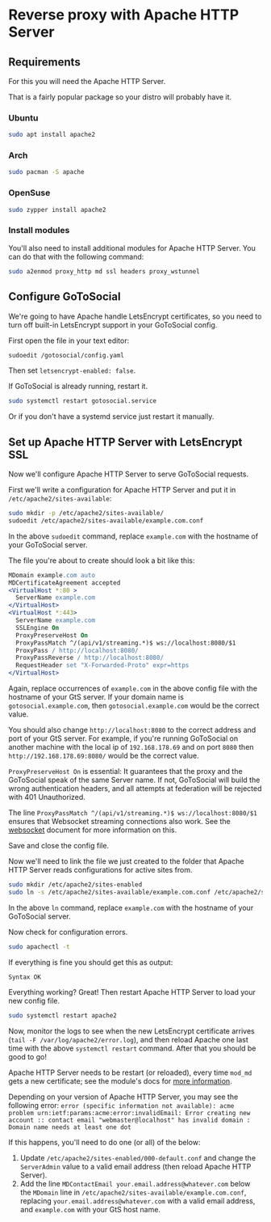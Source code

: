 # Reverse proxy with Apache HTTP Server

## Requirements

For this you will need the Apache HTTP Server.

That is a fairly popular package so your distro will probably have it.

### Ubuntu

```bash
sudo apt install apache2
```

### Arch

```bash
sudo pacman -S apache
```

### OpenSuse

```bash
sudo zypper install apache2
```

### Install modules

You'll also need to install additional modules for Apache HTTP Server. You can do that with the following command:

```bash
sudo a2enmod proxy_http md ssl headers proxy_wstunnel
```

## Configure GoToSocial

We're going to have Apache handle LetsEncrypt certificates, so you need to turn off built-in LetsEncrypt support in your GoToSocial config.

First open the file in your text editor:

```bash
sudoedit /gotosocial/config.yaml
```

Then set `letsencrypt-enabled: false`.

If GoToSocial is already running, restart it.

```bash
sudo systemctl restart gotosocial.service
```

Or if you don't have a systemd service just restart it manually.

## Set up Apache HTTP Server with LetsEncrypt SSL

Now we'll configure Apache HTTP Server to serve GoToSocial requests.

First we'll write a configuration for Apache HTTP Server and put it in `/etc/apache2/sites-available`:

```bash
sudo mkdir -p /etc/apache2/sites-available/
sudoedit /etc/apache2/sites-available/example.com.conf
```

In the above `sudoedit` command, replace `example.com` with the hostname of your GoToSocial server.

The file you're about to create should look a bit like this:

```apache
MDomain example.com auto
MDCertificateAgreement accepted
<VirtualHost *:80 >
  ServerName example.com
</VirtualHost>
<VirtualHost *:443>
  ServerName example.com
  SSLEngine On
  ProxyPreserveHost On
  ProxyPassMatch ^/(api/v1/streaming.*)$ ws://localhost:8080/$1
  ProxyPass / http://localhost:8080/
  ProxyPassReverse / http://localhost:8080/
  RequestHeader set "X-Forwarded-Proto" expr=https
</VirtualHost>
```

Again, replace occurrences of `example.com` in the above config file with the hostname of your GtS server. If your domain name is `gotosocial.example.com`, then `gotosocial.example.com` would be the correct value.

You should also change `http://localhost:8080` to the correct address and port of your GtS server. For example, if you're running GoToSocial on another machine with the local ip of `192.168.178.69` and on port `8080` then `http://192.168.178.69:8080/` would be the correct value.

`ProxyPreserveHost On` is essential: It guarantees that the proxy and the GoToSocial speak of the same Server name. If not, GoToSocial will build the wrong authentication headers, and all attempts at federation will be rejected with 401 Unauthorized.

The line `ProxyPassMatch ^/(api/v1/streaming.*)$ ws://localhost:8080/$1` ensures that Websocket streaming connections also work. See the [websocket](./websocket.md) document for more information on this.

Save and close the config file.

Now we'll need to link the file we just created to the folder that Apache HTTP Server reads configurations for active sites from.

```bash
sudo mkdir /etc/apache2/sites-enabled
sudo ln -s /etc/apache2/sites-available/example.com.conf /etc/apache2/sites-enabled/
```

In the above `ln` command, replace `example.com` with the hostname of your GoToSocial server.

Now check for configuration errors.

```bash
sudo apachectl -t
```

If everything is fine you should get this as output:

```text
Syntax OK
```

Everything working? Great! Then restart Apache HTTP Server to load your new config file.

```bash
sudo systemctl restart apache2
```

Now, monitor the logs to see when the new LetsEncrypt certificate arrives (`tail -F /var/log/apache2/error.log`), and then reload Apache one last time with the above `systemctl restart` command. After that you should be good to go!

Apache HTTP Server needs to be restart (or reloaded), every time `mod_md` gets a new certificate; see the module's docs for [more information](https://github.com/icing/mod_md#how-to-manage-server-reloads).

Depending on your version of Apache HTTP Server, you may see the following error: `error (specific information not available): acme problem urn:ietf:params:acme:error:invalidEmail: Error creating new account :: contact email "webmaster@localhost" has invalid domain : Domain name needs at least one dot`

If this happens, you'll need to do one (or all) of the below:

1. Update `/etc/apache2/sites-enabled/000-default.conf` and change the `ServerAdmin` value to a valid email address (then reload Apache HTTP Server).
2. Add the line `MDContactEmail your.email.address@whatever.com` below the `MDomain` line in `/etc/apache2/sites-available/example.com.conf`, replacing `your.email.address@whatever.com` with a valid email address, and `example.com` with your GtS host name.
